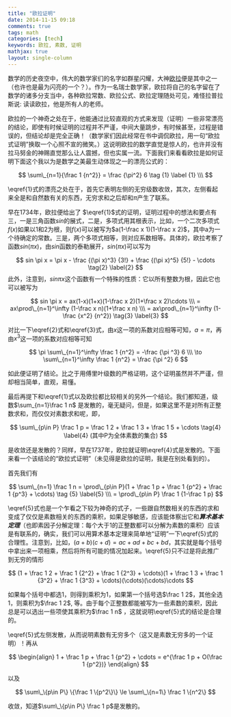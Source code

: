 ```yaml
---
title: "欧拉证明"
date: 2014-11-15 09:18
comments: true
tags: math
categories: [tech]
keywords: 欧拉, 素数, 证明
mathjax: true
layout: single-column
---
```

数学的历史夜空中，伟大的数学家们的名字如群星闪耀，大神[欧拉](http://baike.baidu.com/item/%E8%8E%B1%E6%98%82%E5%93%88%E5%BE%B7%C2%B7%E6%AC%A7%E6%8B%89?from_id=162567&type=syn&fromtitle=%E6%AC%A7%E6%8B%89&fr=aladdin)便是其中之一（也许也是最为闪亮的一个？）。作为一名瑞士数学家，欧拉将自己的名字留在了数学的诸多分支当中，各种欧拉常数、欧拉公式、欧拉定理随处可见，难怪拉普拉斯说: 读读欧拉，他是所有人的老师。<!--more-->

欧拉的一个神奇之处在于，他能通过比较直观的方式来发现（证明）一些非常漂亮的结论，即使有时候证明的过程并不严谨，中间大量跳步，有时候甚至，过程是错误的，但结论却是完全正确！（数学家们因此经常在书中调侃欧拉，用一句“欧拉式证明”换取一个心照不宣的微笑。）这说明欧拉的数学直觉是惊人的，也许并没有拉马努金的神赐直觉那么让人震撼，但也实属一流。下面我们来看看欧拉是如何证明下面这个我以为是数学之美最生动体现之一的漂亮公式的：



$$
\sum\_{n=1}{\frac 1 {n^2}} = \frac {\pi^2} 6 \tag {1} \label {1} \\\
$$

\eqref{1}式的漂亮之处在于，首先它表明左侧的无穷级数收敛，其次，左侧看起来全是和自然数有关的东西，无穷求和之后却和$\pi$产生了联系。

早在1734年，欧拉便给出了 $\eqref{1}$式的证明，证明过程中的想法和要点有三，一是三角函数$sin$的展式，二是，多项式用其根表示，比如，一个二次多项式$f(x)$如果以1和2为根，则$f(x)$可以被写为$a(1-\frac x 1)(1-\frac x 2)$，其中a为一个待确定的常数。三是，两个多项式相等，则对应系数相等。具体的，欧拉考察了函数$sin(\pi x)$，由$sin$函数的泰勒展开，$sin(\pi x)$可以写为

$$
sin \pi x = \pi x - \frac {(\pi x)^3} {3!} + \frac {(\pi x)^5} {5!} - \cdots  \tag{2} \label{2}
$$
此外，注意到，$sin \pi x$这个函数有一个特殊的性质：它以所有整数为根，因此它也可以被写为

$$
sin \pi x  = ax(1-x)(1+x)(1-\frac x 2)(1+\frac x 2)\cdots \\\
 = ax\prod\_{n=1}^\infty (1-\frac x n)(1+\frac x n) \\\
 = ax\prod\_{n=1}^\infty (1- \frac {x^2} {n^2}) \tag{3} \label{3}
$$

对比一下\eqref{2}式和\eqref{3}式，由$x$这一项的系数对应相等可知，$a = \pi$，再由$x^3$这一项的系数对应相等可知

$$
\pi \sum\_{n=1}^\infty \frac 1 {n^2} = -\frac {\pi ^3} 6 \\\
\to \sum\_{n=1}^\infty \frac 1 {n^2} = \frac {\pi ^2} 6
$$

如此便证明了结论。比之于用傅里叶级数的严格证明，这个证明虽然并不严谨，但却相当简单，直观，易懂。

最后再提下和\eqref{1}式以及欧拉都比较相关的另外一个结论。我们都知道，级数$\sum_{n=1}\frac 1 n$ 是发散的，毫无疑问，但是，如果这里不是对所有正整数求和，而仅仅对素数求和呢，即，

$$
\sum\_{p\in P} \frac 1 p = \frac 1 2 + \frac 1 3 + \frac 1 5 + \cdots \tag{4} \label{4}
(其中P为全体素数的集合)
$$

是收敛还是发散的？同样，早在1737年，欧拉就证明\eqref{4}式是发散的。下面来看一个该结论的“欧拉式证明”（未见得是欧拉的证明，我是在别处看到的）。

首先我们有

$$
\sum\_{n=1} \frac 1 n = \prod\_{p\in P}(1 + \frac 1 p + \frac 1 {p^2} + \frac 1 {p^3} + \cdots)  \tag {5} \label{5} \\\
= \prod\_{p\in P} \frac 1 {1-\frac 1 p} 
$$

\eqref{5}式也是一个乍看之下较为神奇的式子，一些跟自然数相关的东西的求和变成了仅仅是素数相关的东西的乘积，如果足够敏感，应该能体察出它和***算术基本定理***（也即素因子分解定理：每个大于1的正整数都可以分解为素数的乘积）应该是有联系的，确实，我们可以用算术基本定理来简单地“证明”一下\eqref{5}式的合理性。注意到，比如，$(a+b)(c+d) = ac + ad + bc + bd$，其实就是每个括号中拿出来一项相乘，然后将所有可能的情况加起来。\eqref{5}只不过是将此推广到无穷的情形

$$
(1 + \frac 1 2 + \frac 1 {2^2} + \frac 1 {2^3} + \cdots)(1 + \frac 1 3 + \frac 1 {3^2} + \frac 1 {3^3} + \cdots)(\cdots)(\cdots)\cdots 
$$

如果每个括号中都选1，则得到乘积为1，如果第一个括号选$\frac 1 2$，其他全选1，则乘积为$\frac 1 2$, 等。由于每个正整数都能被写为一些素数的乘积，因此总是可以选出一些项使其乘积为$\frac 1 n$ ，这就说明\eqref{5}式的结论是合理的。

\eqref{5}式左侧发散，从而说明素数有无穷多个（这又是素数无穷多的一个证明）！再从 

$$
\begin{align}
1 + \frac 1 p + \frac 1 {p^2} + \cdots = e^{\frac 1 p + O(\frac 1 {p^2})}
\end{align}
$$

以及 

$$
\sum\_\{p\in P\} \{\frac 1 \{p^2\}\} \le \sum\_\{n=1\} \frac 1 \{n^2\}
$$

收敛，知道$\sum\_\{p\in P\} \frac 1 p$是发散的。



